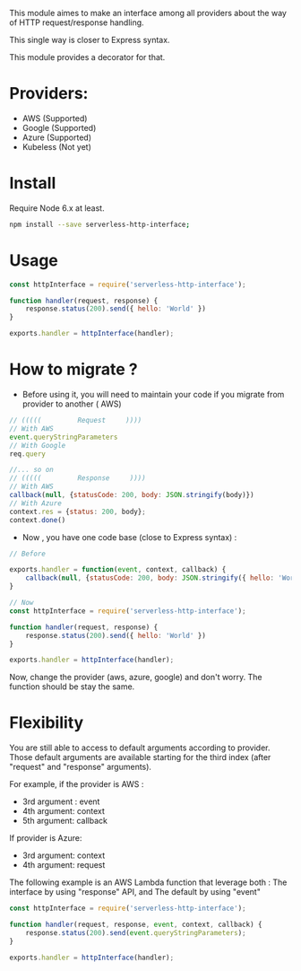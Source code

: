 This module aimes to make an interface among all providers about the way of HTTP request/response handling.

This single way is closer to Express syntax.

This module provides a decorator for that.

# Providers:

- AWS (Supported)
- Google (Supported)
- Azure (Supported)
- Kubeless (Not yet)


# Install

Require Node 6.x at least.

```sh
npm install --save serverless-http-interface;
```

# Usage

```js
const httpInterface = require('serverless-http-interface');

function handler(request, response) {
    response.status(200).send({ hello: 'World' })
}

exports.handler = httpInterface(handler);
```


# How to migrate ?


- Before using it, you will need to maintain your code if you migrate from provider to another ( AWS)

```js
// (((((         Request     ))))
// With AWS
event.queryStringParameters
// With Google
req.query

//... so on
// (((((         Response     ))))
// With AWS
callback(null, {statusCode: 200, body: JSON.stringify(body)})
// With Azure
context.res = {status: 200, body};
context.done()

```

- Now , you have one code base (close to Express syntax) :


```js
// Before

exports.handler = function(event, context, callback) {
    callback(null, {statusCode: 200, body: JSON.stringify({ hello: 'World' })})
}

// Now
const httpInterface = require('serverless-http-interface');

function handler(request, response) {
    response.status(200).send({ hello: 'World' })
}

exports.handler = httpInterface(handler);

```
Now, change the provider (aws, azure, google) and don't worry. The function should be stay the same.

# Flexibility

You are still able to access to default arguments according to provider. Those default arguments are available starting for the third index (after "request" and "response" arguments).

For example, if the provider is AWS :

- 3rd argument : event
- 4th argument: context
- 5th argument: callback


If provider is Azure:

- 3rd argument: context
- 4th argument: request

The following example is an AWS Lambda function that leverage both : The interface by using "response" API, and The default by using "event"

```js
const httpInterface = require('serverless-http-interface');

function handler(request, response, event, context, callback) {
    response.status(200).send(event.queryStringParameters);
}

exports.handler = httpInterface(handler);

```
